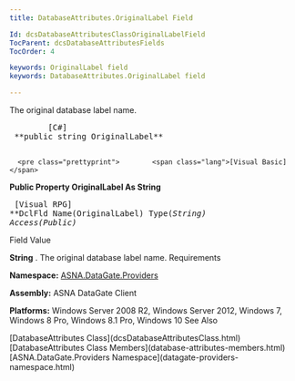 ```yaml
---
title: DatabaseAttributes.OriginalLabel Field

Id: dcsDatabaseAttributesClassOriginalLabelField
TocParent: dcsDatabaseAttributesFields
TocOrder: 4

keywords: OriginalLabel field
keywords: DatabaseAttributes.OriginalLabel field

---
```


The original database label name.
<pre class="prettyprint">        <span class="lang">[C#]</span>
 **public string OriginalLabel** 
      </pre>
      <pre class="prettyprint">        <span class="lang">[Visual Basic]</span>
 **Public Property OriginalLabel As String** 
      </pre>
      <pre class="prettyprint">        <span class="lang">[Visual RPG]</span>
 **DclFld Name(OriginalLabel) Type(*String) Access(*Public)** 
      </pre>

Field Value

**String** . The original database label name.
Requirements

**Namespace:** [ ASNA.DataGate.Providers](datagate-providers-namespace.html) 

**Assembly:** ASNA DataGate Client

**Platforms:** Windows Server 2008 R2, Windows Server 2012, Windows 7, Windows 8 Pro, Windows 8.1 Pro, Windows 10
See Also

<dl />
      [DatabaseAttributes Class](dcsDatabaseAttributesClass.html)
      <br />
      [DatabaseAttributes Class Members](database-attributes-members.html)
      <br />
      [ASNA.DataGate.Providers Namespace](datagate-providers-namespace.html)


